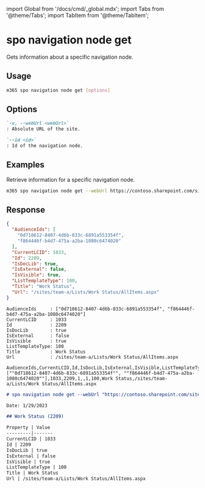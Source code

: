 <!-- DISCLAIMER: All secrets, passwords, and sensitive values in this document are examples only and not real credentials. -->
import Global from '/docs/cmd/_global.mdx';
import Tabs from '@theme/Tabs';
import TabItem from '@theme/TabItem';

# spo navigation node get

Gets information about a specific navigation node.

## Usage

```sh
m365 spo navigation node get [options]
```

## Options

```md definition-list
`-u, --webUrl <webUrl>`
: Absolute URL of the site.

`--id <id>`
: Id of the navigation node.
```

<Global />

## Examples

Retrieve information for a specific navigation node.

```sh
m365 spo navigation node get --webUrl https://contoso.sharepoint.com/sites/team-a --id 2209
```

## Response

<Tabs>
  <TabItem value="JSON">

  ```json
  {
    "AudienceIds": [
      "0d718612-8407-4d6b-833c-6891a553354f",
      "f864446f-b4d7-475a-a2ba-1080c6474020"
    ],
    "CurrentLCID": 1033,
    "Id": 2209,
    "IsDocLib": true,
    "IsExternal": false,
    "IsVisible": true,
    "ListTemplateType": 100,
    "Title": "Work Status",
    "Url": "/sites/team-a/Lists/Work Status/AllItems.aspx"
  }
  ```

  </TabItem>
  <TabItem value="Text">

  ```text
  AudienceIds     : ["0d718612-8407-4d6b-833c-6891a553354f", "f864446f-b4d7-475a-a2ba-1080c6474020"]
  CurrentLCID     : 1033
  Id              : 2209
  IsDocLib        : true
  IsExternal      : false
  IsVisible       : true
  ListTemplateType: 100
  Title           : Work Status
  Url             : /sites/team-a/Lists/Work Status/AllItems.aspx
  ```

  </TabItem>
  <TabItem value="CSV">

  ```csv
  AudienceIds,CurrentLCID,Id,IsDocLib,IsExternal,IsVisible,ListTemplateType,Title,Url
  [""0d718612-8407-4d6b-833c-6891a553354f"", ""f864446f-b4d7-475a-a2ba-1080c6474020""],1033,2209,1,,1,100,Work Status,/sites/team-a/Lists/Work Status/AllItems.aspx
  ```

  </TabItem>
  <TabItem value="Markdown">

  ```md
  # spo navigation node get --webUrl "https://contoso.sharepoint.com/sites/team-a" --id "2209"

  Date: 1/29/2023

  ## Work Status (2209)

  Property | Value
  ---------|-------
  CurrentLCID | 1033
  Id | 2209
  IsDocLib | true
  IsExternal | false
  IsVisible | true
  ListTemplateType | 100
  Title | Work Status
  Url | /sites/team-a/Lists/Work Status/AllItems.aspx
  ```

  </TabItem>
</Tabs>
